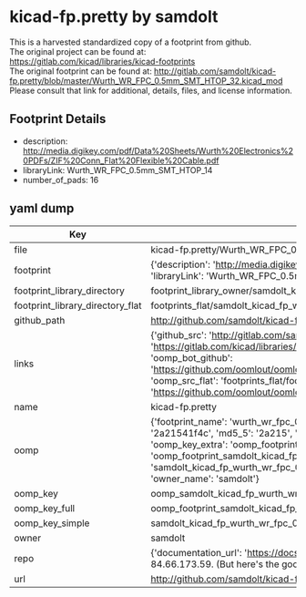 # kicad-fp.pretty by samdolt  
This is a harvested standardized copy of a footprint from github.  
The original project can be found at:  
https://gitlab.com/kicad/libraries/kicad-footprints  
The original footprint can be found at:
http://gitlab.com/samdolt/kicad-fp.pretty/blob/master/Wurth_WR_FPC_0.5mm_SMT_HTOP_32.kicad_mod
Please consult that link for additional, details, files, and license information.  
## Footprint Details
* description: http://media.digikey.com/pdf/Data%20Sheets/Wurth%20Electronics%20PDFs/ZIF%20Conn_Flat%20Flexible%20Cable.pdf  
* libraryLink: Wurth_WR_FPC_0.5mm_SMT_HTOP_14  
* number_of_pads: 16  
## yaml dump  
| Key | Value |  
| --- | --- |  
| file | kicad-fp.pretty/Wurth_WR_FPC_0.5mm_SMT_HTOP_14.kicad_mod |  
| footprint | {'description': 'http://media.digikey.com/pdf/Data%20Sheets/Wurth%20Electronics%20PDFs/ZIF%20Conn_Flat%20Flexible%20Cable.pdf', 'libraryLink': 'Wurth_WR_FPC_0.5mm_SMT_HTOP_14', 'number_of_pads': 16} |  
| footprint_library_directory | footprint_library_owner/samdolt_kicad-fp.pretty |  
| footprint_library_directory_flat | footprints_flat/samdolt_kicad_fp_wurth_wr_fpc_0_5mm_smt_htop_14/working |  
| github_path | http://github.com/samdolt/kicad-fp.pretty/blob/master/Wurth_WR_FPC_0.5mm_SMT_HTOP_14.kicad_mod |  
| links | {'github_src': 'http://gitlab.com/samdolt/kicad-fp.pretty/blob/master/Wurth_WR_FPC_0.5mm_SMT_HTOP_32.kicad_mod', 'github_src_repo': 'https://gitlab.com/kicad/libraries/kicad-footprints', 'oomp_bot': 'footprints/samdolt_kicad_fp_wurth_wr_fpc_0_5mm_smt_htop_14/working', 'oomp_bot_github': 'https://github.com/oomlout/oomlout_oomp_footprint_bot/tree/main/footprints/samdolt_kicad_fp_wurth_wr_fpc_0_5mm_smt_htop_14/working', 'oomp_src_flat': 'footprints_flat/footprints_flat/samdolt_kicad_fp_wurth_wr_fpc_0_5mm_smt_htop_14/working', 'oomp_src_flat_github': 'https://github.com/oomlout/oomlout_oomp_footprint_src/tree/main/footprints_flat/samdolt_kicad_fp_wurth_wr_fpc_0_5mm_smt_htop_14/working'} |  
| name | kicad-fp.pretty |  
| oomp | {'footprint_name': 'wurth_wr_fpc_0_5mm_smt_htop_14', 'library_name': 'kicad_fp', 'md5': '2a21541f4c15d072bc2030a404550c6c', 'md5_10': '2a21541f4c', 'md5_5': '2a215', 'md5_6': '2a2154', 'oomp_key': 'oomp_samdolt_kicad_fp_wurth_wr_fpc_0_5mm_smt_htop_14', 'oomp_key_extra': 'oomp_footprint_samdolt_kicad_fp_wurth_wr_fpc_0_5mm_smt_htop_14', 'oomp_key_full': 'oomp_footprint_samdolt_kicad_fp_wurth_wr_fpc_0_5mm_smt_htop_14_2a2154', 'oomp_key_simple': 'samdolt_kicad_fp_wurth_wr_fpc_0_5mm_smt_htop_14', 'original_filename': 'kicad-fp.pretty/Wurth_WR_FPC_0.5mm_SMT_HTOP_14.kicad_mod', 'owner_name': 'samdolt'} |  
| oomp_key | oomp_samdolt_kicad_fp_wurth_wr_fpc_0_5mm_smt_htop_14 |  
| oomp_key_full | oomp_footprint_samdolt_kicad_fp_wurth_wr_fpc_0_5mm_smt_htop_14 |  
| oomp_key_simple | samdolt_kicad_fp_wurth_wr_fpc_0_5mm_smt_htop_14 |  
| owner | samdolt |  
| repo | {'documentation_url': 'https://docs.github.com/rest/overview/resources-in-the-rest-api#rate-limiting', 'message': "API rate limit exceeded for 84.66.173.59. (But here's the good news: Authenticated requests get a higher rate limit. Check out the documentation for more details.)"} |  
| url | http://github.com/samdolt/kicad-fp.pretty |  

